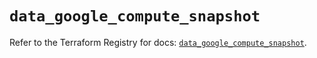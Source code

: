 # `data_google_compute_snapshot`

Refer to the Terraform Registry for docs: [`data_google_compute_snapshot`](https://registry.terraform.io/providers/hashicorp/google/5.32.0/docs/data-sources/compute_snapshot).
